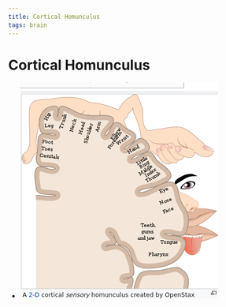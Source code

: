```yaml
---
title: Cortical Homunculus
tags: brain
---
```


# Cortical Homunculus
- ![im](assets/Pasted%20Image%2020220509154234.png)




















































































